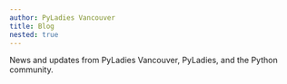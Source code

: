 ```yaml
---
author: PyLadies Vancouver
title: Blog
nested: true
---
```


News and updates from PyLadies Vancouver, PyLadies, and the Python community.
